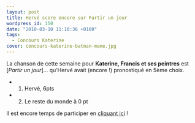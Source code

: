 ```yaml
---
layout: post
title: Hervé score encore sur Partir un jour
wordpress_id: 150
date: "2010-03-10 11:10:36 +0100"
tags:
  - Concours Katerine
cover: concours-katerine-batman-meme.jpg
---
```


La chanson de cette semaine pour **Katerine, Francis et ses peintres** est
[_Partir un jour_]… qu’Hervé avait (encore !) pronostiqué en 5ème choix.

- 1. Hervé, 6pts
- 2. Le reste du monde à 0 pt

Il est encore temps de participer en [cliquant ici][i1] !

[i1]: https://www.deadrooster.org/concours-katerine-francis-et-ses-peintres/
